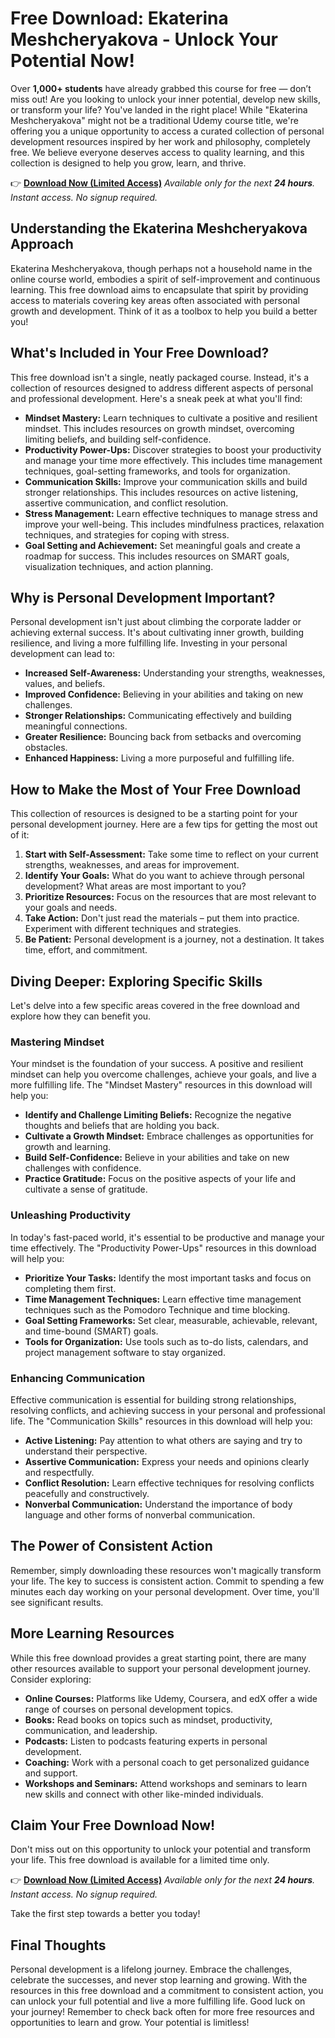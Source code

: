 # Free Download: Ekaterina Meshcheryakova - Unlock Your Potential Now!

Over **1,000+ students** have already grabbed this course for free — don’t miss out!
Are you looking to unlock your inner potential, develop new skills, or transform your life? You've landed in the right place! While "Ekaterina Meshcheryakova" might not be a traditional Udemy course title, we're offering you a unique opportunity to access a curated collection of personal development resources inspired by her work and philosophy, completely free. We believe everyone deserves access to quality learning, and this collection is designed to help you grow, learn, and thrive.

👉 [**Download Now (Limited Access)**](https://udemywork.com/ekaterina-meshcheryakova)
_Available only for the next **24 hours**. Instant access. No signup required._

## Understanding the Ekaterina Meshcheryakova Approach

Ekaterina Meshcheryakova, though perhaps not a household name in the online course world, embodies a spirit of self-improvement and continuous learning. This free download aims to encapsulate that spirit by providing access to materials covering key areas often associated with personal growth and development. Think of it as a toolbox to help you build a better you!

## What's Included in Your Free Download?

This free download isn't a single, neatly packaged course. Instead, it's a collection of resources designed to address different aspects of personal and professional development. Here's a sneak peek at what you'll find:

*   **Mindset Mastery:** Learn techniques to cultivate a positive and resilient mindset. This includes resources on growth mindset, overcoming limiting beliefs, and building self-confidence.
*   **Productivity Power-Ups:** Discover strategies to boost your productivity and manage your time more effectively. This includes time management techniques, goal-setting frameworks, and tools for organization.
*   **Communication Skills:** Improve your communication skills and build stronger relationships. This includes resources on active listening, assertive communication, and conflict resolution.
*   **Stress Management:** Learn effective techniques to manage stress and improve your well-being. This includes mindfulness practices, relaxation techniques, and strategies for coping with stress.
*   **Goal Setting and Achievement:** Set meaningful goals and create a roadmap for success. This includes resources on SMART goals, visualization techniques, and action planning.

## Why is Personal Development Important?

Personal development isn't just about climbing the corporate ladder or achieving external success. It's about cultivating inner growth, building resilience, and living a more fulfilling life. Investing in your personal development can lead to:

*   **Increased Self-Awareness:** Understanding your strengths, weaknesses, values, and beliefs.
*   **Improved Confidence:** Believing in your abilities and taking on new challenges.
*   **Stronger Relationships:** Communicating effectively and building meaningful connections.
*   **Greater Resilience:** Bouncing back from setbacks and overcoming obstacles.
*   **Enhanced Happiness:** Living a more purposeful and fulfilling life.

## How to Make the Most of Your Free Download

This collection of resources is designed to be a starting point for your personal development journey. Here are a few tips for getting the most out of it:

1.  **Start with Self-Assessment:** Take some time to reflect on your current strengths, weaknesses, and areas for improvement.
2.  **Identify Your Goals:** What do you want to achieve through personal development? What areas are most important to you?
3.  **Prioritize Resources:** Focus on the resources that are most relevant to your goals and needs.
4.  **Take Action:** Don't just read the materials – put them into practice. Experiment with different techniques and strategies.
5.  **Be Patient:** Personal development is a journey, not a destination. It takes time, effort, and commitment.

## Diving Deeper: Exploring Specific Skills

Let's delve into a few specific areas covered in the free download and explore how they can benefit you.

### Mastering Mindset

Your mindset is the foundation of your success. A positive and resilient mindset can help you overcome challenges, achieve your goals, and live a more fulfilling life. The "Mindset Mastery" resources in this download will help you:

*   **Identify and Challenge Limiting Beliefs:** Recognize the negative thoughts and beliefs that are holding you back.
*   **Cultivate a Growth Mindset:** Embrace challenges as opportunities for growth and learning.
*   **Build Self-Confidence:** Believe in your abilities and take on new challenges with confidence.
*   **Practice Gratitude:** Focus on the positive aspects of your life and cultivate a sense of gratitude.

### Unleashing Productivity

In today's fast-paced world, it's essential to be productive and manage your time effectively. The "Productivity Power-Ups" resources in this download will help you:

*   **Prioritize Your Tasks:** Identify the most important tasks and focus on completing them first.
*   **Time Management Techniques:** Learn effective time management techniques such as the Pomodoro Technique and time blocking.
*   **Goal Setting Frameworks:** Set clear, measurable, achievable, relevant, and time-bound (SMART) goals.
*   **Tools for Organization:** Use tools such as to-do lists, calendars, and project management software to stay organized.

### Enhancing Communication

Effective communication is essential for building strong relationships, resolving conflicts, and achieving success in your personal and professional life. The "Communication Skills" resources in this download will help you:

*   **Active Listening:** Pay attention to what others are saying and try to understand their perspective.
*   **Assertive Communication:** Express your needs and opinions clearly and respectfully.
*   **Conflict Resolution:** Learn effective techniques for resolving conflicts peacefully and constructively.
*   **Nonverbal Communication:** Understand the importance of body language and other forms of nonverbal communication.

## The Power of Consistent Action

Remember, simply downloading these resources won't magically transform your life. The key to success is consistent action. Commit to spending a few minutes each day working on your personal development. Over time, you'll see significant results.

## More Learning Resources

While this free download provides a great starting point, there are many other resources available to support your personal development journey. Consider exploring:

*   **Online Courses:** Platforms like Udemy, Coursera, and edX offer a wide range of courses on personal development topics.
*   **Books:** Read books on topics such as mindset, productivity, communication, and leadership.
*   **Podcasts:** Listen to podcasts featuring experts in personal development.
*   **Coaching:** Work with a personal coach to get personalized guidance and support.
*   **Workshops and Seminars:** Attend workshops and seminars to learn new skills and connect with other like-minded individuals.

## Claim Your Free Download Now!

Don't miss out on this opportunity to unlock your potential and transform your life. This free download is available for a limited time only.

👉 [**Download Now (Limited Access)**](https://udemywork.com/ekaterina-meshcheryakova)
_Available only for the next **24 hours**. Instant access. No signup required._

Take the first step towards a better you today!

## Final Thoughts

Personal development is a lifelong journey. Embrace the challenges, celebrate the successes, and never stop learning and growing. With the resources in this free download and a commitment to consistent action, you can unlock your full potential and live a more fulfilling life. Good luck on your journey! Remember to check back often for more free resources and opportunities to learn and grow. Your potential is limitless!
